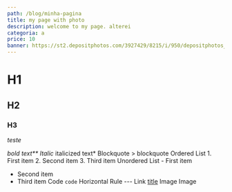 ```yaml
---
path: /blog/minha-pagina
title: my page with photo
description: welcome to my page. alterei
categoria: a
price: 10
banner: https://st2.depositphotos.com/3927429/8215/i/950/depositphotos_82158134-stock-photo-athletic-man-and-woman-with.jpg
---
```

# H1

## H2

### H3

*teste*



*bold text\*\*
Italic* italicized text*
Blockquote > blockquote
Ordered List 1. First item 2. Second item 3. Third item
Unordered List - First item

* Second item
* Third item
  Code `code`
  Horizontal Rule ---
  Link [title](https://www.example.com)
  Image
  Image